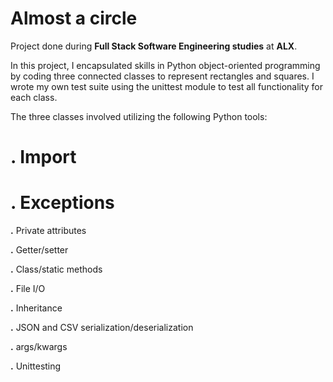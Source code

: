 # **Almost a circle**

Project done during  **Full Stack Software Engineering studies** at **ALX**. 

In this project, I encapsulated skills in Python object-oriented programming by coding three connected classes to represent rectangles and squares. I wrote my own test suite using the unittest module to test all functionality for each class.

The three classes involved utilizing the following Python tools:

# **.** Import

# **.** Exceptions

**.** Private attributes

**.** Getter/setter

**.** Class/static methods

**.** File I/O

**.** Inheritance

**.** JSON and CSV serialization/deserialization

**.** args/kwargs

**.** Unittesting
